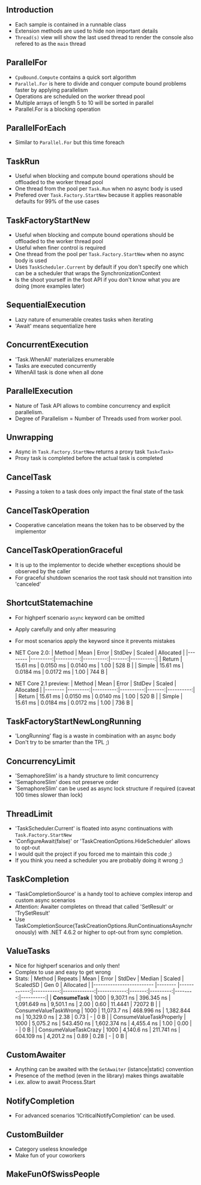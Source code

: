## Introduction

- Each sample is contained in a runnable class
- Extension methods are used to hide non important details
- `Thread(s)` view will show the last used thread to render the console also refered to as the `main` thread

## ParallelFor

- `CpuBound.Compute` contains a quick sort algorithm
- `Parallel.For` is here to divide and conquer compute bound problems faster by applying parallelism
- Operations are scheduled on the worker thread pool
- Multiple arrays of length 5 to 10 will be sorted in parallel
- Parallel.For is a blocking operation

## ParallelForEach

- Similar to `Parallel.For` but this time foreach

## TaskRun

- Useful when blocking and compute bound operations should be offloaded to the worker thread pool
- One thread from the pool per `Task.Run` when no async body is used
- Prefered over `Task.Factory.StartNew` because it applies reasonable defaults for 99% of the use cases

## TaskFactoryStartNew

- Useful when blocking and compute bound operations should be offloaded to the worker thread pool
- Useful when finer control is required
- One thread from the pool per `Task.Factory.StartNew` when no async body is used
- Uses `TaskScheduler.Current` by default if you don't specify one which can be a scheduler that wraps the SynchronizationContext
- Is the shoot yourself in the foot API if you don't know what you are doing (more examples later)

## SequentialExecution
 - Lazy nature of enumerable creates tasks when iterating
 - 'Await' means sequentialize here
## ConcurrentExecution
 - 'Task.WhenAll' materializes enumerable
 - Tasks are executed concurrently
 - WhenAll task is done when all done
## ParallelExecution
 - Nature of Task API allows to combine concurrency and explicit parallelism.
 - Degree of Parallelism = Number of Threads used from worker pool.
## Unwrapping
 - Async in `Task.Factory.StartNew` returns a proxy task `Task<Task>`
 - Proxy task is completed before the actual task is completed
## CancelTask
 - Passing a token to a task does only impact the final state of the task
## CancelTaskOperation
 - Cooperative cancelation means the token has to be observed by the implementor
## CancelTaskOperationGraceful
 - It is up to the implementor to decide whether exceptions should be observed by the caller
 - For graceful shutdown scenarios the root task should not transition into 'canceled'
## ShortcutStatemachine
 - For highperf scenario `async` keyword can be omitted
 - Apply carefully and only after measuring
 - For most scenarios apply the keyword since it prevents mistakes
 - NET Core 2.0:
 |  Method |     Mean |     Error |    StdDev | Scaled | Allocated |
 |-------- |---------:|----------:|----------:|-------:|----------:|
 |  Return | 15.61 ms | 0.0150 ms | 0.0140 ms |   1.00 |     528 B |
 |  Simple | 15.61 ms | 0.0184 ms | 0.0172 ms |   1.00 |     744 B |
 
 - NET Core 2.1 preview:
 |  Method |     Mean |     Error |    StdDev | Scaled | Allocated |
 |-------- |---------:|----------:|----------:|-------:|----------:|
 |  Return | 15.61 ms | 0.0150 ms | 0.0140 ms |   1.00 |     520 B |
 |  Simple | 15.61 ms | 0.0184 ms | 0.0172 ms |   1.00 |     736 B |
 
## TaskFactoryStartNewLongRunning
 - 'LongRunning' flag is a waste in combination with an async body
 - Don't try to be smarter than the TPL ;)
## ConcurrencyLimit
 - 'SemaphoreSlim' is a handy structure to limit concurrency
 - 'SemaphoreSlim' does not preserve order
 - 'SemaphoreSlim' can be used as async lock structure if required (caveat 100 times slower than lock)
## ThreadLimit
 - 'TaskScheduler.Current' is floated into async continuations with `Task.Factory.StartNew`
 - 'ConfigureAwait(false)' or 'TaskCreationOptions.HideScheduler' allows to opt-out
 - I would quit the project if you forced me to maintain this code ;)
 - If you think you need a scheduler you are probably doing it wrong ;)
## TaskCompletion
 - 'TaskCompletionSource<TResult>' is a handy tool to achieve complex interop and custom async scenarios
 - Attention: Awaiter completes on thread that called 'SetResult' or 'TrySetResult'
 - Use TaskCompletionSource<TResult>(TaskCreationOptions.RunContinuationsAsynchronously) with .NET 4.6.2 or higher to opt-out from sync completion.
## ValueTasks
 - Nice for highperf scenarios and only then!
 - Complex to use and easy to get wrong
 - Stats:
 |                   Method | Repeats |        Mean |      Error |       StdDev |      Median | Scaled | ScaledSD |   Gen 0 | Allocated |
 |------------------------- |-------- |------------:|-----------:|-------------:|------------:|-------:|---------:|--------:|----------:|
 |          **ConsumeTask** |    1000 |  9,307.1 ns | 396.345 ns | 1,091.649 ns |  9,501.1 ns |   2.00 |     0.60 | 11.4441 |   72072 B |
 |    ConsumeValueTaskWrong |    1000 | 11,073.7 ns | 468.996 ns | 1,382.844 ns | 10,329.0 ns |   2.38 |     0.73 |       - |       0 B |
 | ConsumeValueTaskProperly |    1000 |  5,075.2 ns | 543.450 ns | 1,602.374 ns |  4,455.4 ns |   1.00 |     0.00 |       - |       0 B |
 |    ConsumeValueTaskCrazy |    1000 |  4,140.6 ns | 211.741 ns |   604.109 ns |  4,201.2 ns |   0.89 |     0.28 |       - |       0 B |        
        
## CustomAwaiter
 - Anything can be awaited with the `GetAwaiter` (istance|static) convention
 - Presence of the method (even in the library) makes things awaitable
 - i.ex. allow to await Process.Start
## NotifyCompletion
 - For advanced scenarios 'ICriticalNotifyCompletion' can be used.
## CustomBuilder
 - Category useless knowledge
 - Make fun of your coworkers
## MakeFunOfSwissPeople
